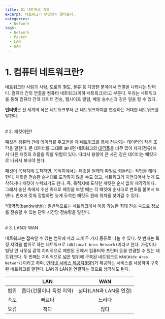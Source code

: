 ```yaml
---
title: 01 네트워크 기초
excerpt: 네트워크가 무엇인지 알아보자.
categories:
  - Network
tags:
  - Network
  - Packet
  - LAN
  - WAN
---
```

# 1. 컴퓨터 네트워크란?

네트워크란 사람과 사람, 도로와 철도, 물류 등 다양한 분야에서 연결을 나타내는 단어다. 컴퓨터 간의 연결을 컴퓨터 네트워크(이하 네트워크)라고 부른다. 우리는 네트워크를 통해 컴퓨터 간의 데이터 전송, 웹사이트 열람, 메일 송수신과 같은 일을 할 수 있다.

**인터넷**은 전 세계의 작은 네트워크부터 큰 네트워크까지를 연결하는 거대한 네트워크를 말한다.

<br>
# 2. 패킷이란?

패킷은 컴퓨터 간에 데이터를 주고받을 때 네트워크를 통해 전송되는 데이터의 작은 조각을 말한다. 큰 데이터를 그대로 보내면 네트워크의 <u>대역폭</u>을 너무 많이 차지(점유)해서 다른 패킷의 흐름을 막을 위험이 있다. 따라서 용량이 큰 사진 같은 데이터는 패킷으로 나눠서 보내야 한다.

패킷이 목적지에 도착하면, 목적지에서는 패킷을 원래의 파일로 되돌리는 작업을 해야 한다. 패킷은 전송한 순서대로 도착하지 않을 수도 있고, 네트워크가 지연되어서 늦게 도착하거나 패킷이 누락되기도 한다. 즉, 목적지에 도착한 패킷은 순서 없이 제각각이다. 그래서 송신 측에서 수신 측으로 패킷을 보낼 때는 각 패킷에 순서대로 번호를 붙여서 보낸다. 번호에 맞춰 정렬하면 늦게 도착한 패킷도 원래 위치를 찾아갈 수 있다.

*대역폭(bandwidth) : 일반적으로는 네트워크에서 이용 가능한 최대 전송 속도로 정보를 전송할 수 있는 단위 시간당 전송량을 말한다.

<br>
# 3. LAN과 WAN

네트워크는 접속할 수 있는 범위에 따라 크게 두 가지 종류로 나눌 수 있다. 첫 번째는 특정 지역을 범위로 하는 네트워크로 ``LAN(Local Area Network)``이라고 한다. 가정이나 빌딩 안 사무실 같이 지리적으로 제한된 곳에서 컴퓨터와 프린터 등을 연결할 수 있는 네트워크다.  두 번째는 지리적으로 넓은 범위에 구축된 네트워크로 ``WAN(Wide Area Network)``이라고 하며, <u>인터넷 서비스 제공자(ISP)</u>가 제공하는 서비스를 사용하여 구축된 네트워크를 말한다. LAN과 LAN을 연결하는 것으로 생각해도 된다.

|  | LAN | WAN |
| :---: | :---: | :---: |
| 범위 | 좁다(건물이나 특정 지역) | 넓다(LAN과 LAN을 연결) |  
| 속도 | 빠르다 | 느리다 |
| 오류 | 적다 | 많다 |
